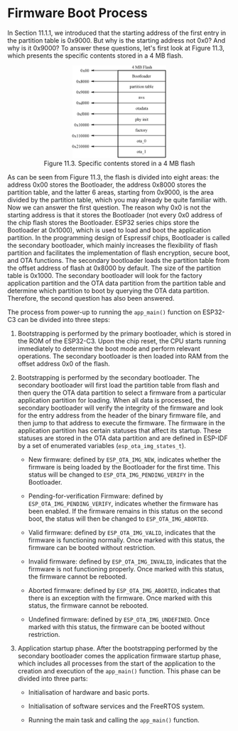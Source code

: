 # Firmware Boot Process

In Section 11.1.1, we introduced that the starting address of the first
entry in the partition table is 0x9000. But why is the starting address
not 0x0? And why is it 0x9000? To answer these questions, let's first
look at Figure 11.3, which presents the specific contents stored in a 4
MB flash.

<figure align="center">
    <img src="../../Pics/D11Z/11-3.png" width="50%">
    <figcaption>Figure 11.3. Specific contents stored in a 4 MB flash</figcaption>
</figure>

As can be seen from Figure 11.3, the flash is divided into eight areas:
the address 0x00 stores the Bootloader, the address 0x8000 stores the
partition table, and the latter 6 areas, starting from 0x9000, is the
area divided by the partition table, which you may already be quite
familiar with. Now we can answer the first question. The reason why 0x0
is not the starting address is that it stores the Bootloader (not every
0x0 address of the chip flash stores the Bootloader. ESP32 series chips
store the Bootloader at 0x1000), which is used to load and boot the
application partition. In the programming design of Espressif chips,
Bootloader is called the secondary bootloader, which mainly increases
the flexibility of flash partition and facilitates the implementation of
flash encryption, secure boot, and OTA functions. The secondary
bootloader loads the partition table from the offset address of flash at
0x8000 by default. The size of the partition table is 0x1000. The
secondary bootloader will look for the factory application partition and
the OTA data partition from the partition table and determine which
partition to boot by querying the OTA data partition. Therefore, the
second question has also been answered.

The process from power-up to running the `app_main()` function on
ESP32-C3 can be divided into three steps:

1.  Bootstrapping is performed by the primary bootloader, which is
    stored in the ROM of the ESP32-C3. Upon the chip reset, the CPU
    starts running immediately to determine the boot mode and perform
    relevant operations. The secondary bootloader is then loaded into
    RAM from the offset address 0x0 of the flash.

2.  Bootstrapping is performed by the secondary bootloader. The
    secondary bootloader will first load the partition table from flash
    and then query the OTA data partition to select a firmware from a
    particular application partition for loading. When all data is
    processed, the secondary bootloader will verify the integrity of the
    firmware and look for the entry address from the header of the
    binary firmware file, and then jump to that address to execute the
    firmware. The firmware in the application partition has certain
    statuses that affect its startup. These statuses are stored in the
    OTA data partition and are defined in ESP-IDF by a set of enumerated
    variables (`esp_ota_img_states_t`).

    -   New firmware: defined by `ESP_OTA_IMG_NEW`, indicates whether
        the firmware is being loaded by the Bootloader for the first
        time. This status will be changed to
        `ESP_OTA_IMG_PENDING_VERIFY` in the Bootloader.

    -   Pending-for-verification Firmware: defined by
        `ESP_OTA_IMG_PENDING_VERIFY`, indicates whether the firmware has
        been enabled. If the firmware remains in this status on the
        second boot, the status will then be changed to
        `ESP_OTA_IMG_ABORTED`.

    -   Valid firmware: defined by `ESP_OTA_IMG_VALID`, indicates that
        the firmware is functioning normally. Once marked with this
        status, the firmware can be booted without restriction.

    -   Invalid firmware: defined by `ESP_OTA_IMG_INVALID`, indicates
        that the firmware is not functioning properly. Once marked with
        this status, the firmware cannot be rebooted.

    -   Aborted firmware: defined by `ESP_OTA_IMG_ABORTED`, indicates
        that there is an exception with the firmware. Once marked with
        this status, the firmware cannot be rebooted.

    -   Undefined firmware: defined by `ESP_OTA_IMG_UNDEFINED`. Once
        marked with this status, the firmware can be booted without
        restriction.

3.  Application startup phase. After the bootstrapping performed by the
    secondary bootloader comes the application firmware startup phase,
    which includes all processes from the start of the application to
    the creation and execution of the `app_main()` function. This phase
    can be divided into three parts:

    -   Initialisation of hardware and basic ports.

    -   Initialisation of software services and the FreeRTOS system.

    -   Running the main task and calling the `app_main()` function.
